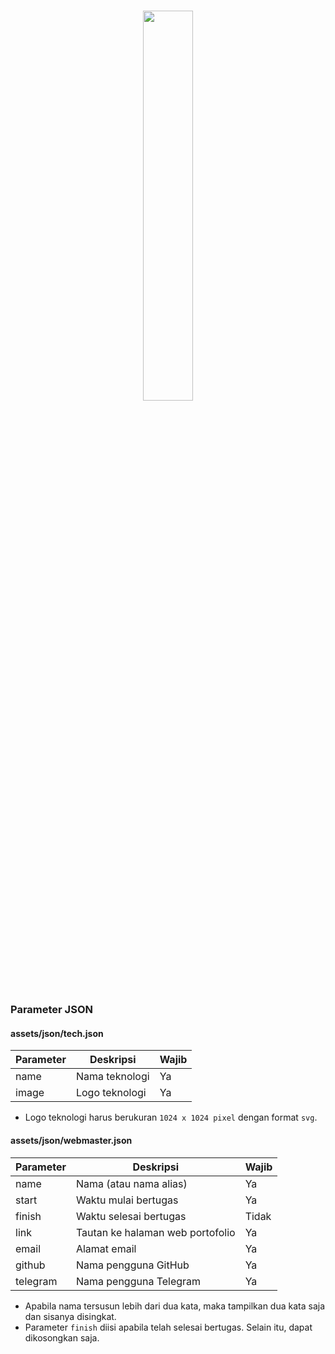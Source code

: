 # <p align="center"><img width="40%" src="https://dev.kweeksnews.com/assets/images/kweeksdev.svg"></p>

### Parameter JSON

#### assets/json/tech.json
| Parameter | Deskripsi | Wajib |
|--|--|--|
| name | Nama teknologi | Ya |
| image | Logo teknologi | Ya |

* Logo teknologi harus berukuran `1024 x 1024 pixel` dengan format `svg`.

#### assets/json/webmaster.json
| Parameter | Deskripsi | Wajib |
|--|--|--|
| name | Nama (atau nama alias) | Ya |
| start | Waktu mulai bertugas | Ya |
| finish | Waktu selesai bertugas | Tidak |
| link | Tautan ke halaman web portofolio | Ya |
| email | Alamat email | Ya |
| github | Nama pengguna GitHub | Ya |
| telegram | Nama pengguna Telegram | Ya |

* Apabila nama tersusun lebih dari dua kata, maka tampilkan dua kata saja dan sisanya disingkat.
* Parameter `finish` diisi apabila telah selesai bertugas. Selain itu, dapat dikosongkan saja.
